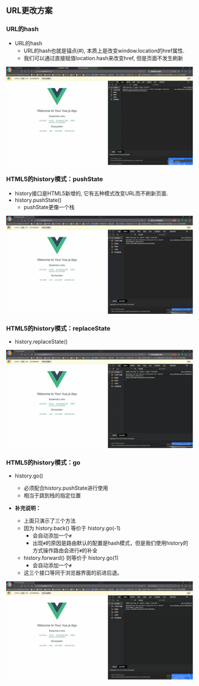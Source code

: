 

## URL更改方案

### URL的hash

- URL的hash
  - URL的hash也就是锚点(#), 本质上是改变window.location的href属性.
  - 我们可以通过直接赋值location.hash来改变href, 但是页面不发生刷新

![动画1](images\动画1.gif)

### HTML5的history模式：pushState

- history接口是HTML5新增的, 它有五种模式改变URL而不刷新页面.
- history.pushState()
  - pushState更像一个栈


![动画2](images\动画2.gif)

### HTML5的history模式：replaceState

- history.replaceState()

![动画3](images\动画3.gif)

### HTML5的history模式：go

- history.go()
  - 必须配合history.pushState进行使用
  - 相当于跳到栈的指定位置
  
- **补充说明：**

  - 上面只演示了三个方法
  - 因为 history.back() 等价于 history.go(-1)
    - 会自动添加一个`#`
    - 出现`#`的原因是路由默认的配置是hash模式，但是我们使用history的方式操作路由会进行`#`的补全
  - history.forward() 则等价于 history.go(1)
    - 会自动添加一个`#`
  - 这三个接口等同于浏览器界面的前进后退。

![动画4](images\动画4.gif)